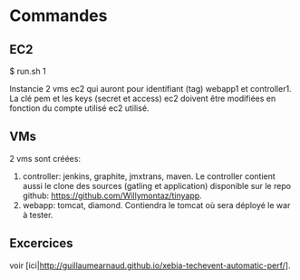 Commandes
=========

EC2
---

$ run.sh 1

Instancie 2 vms ec2 qui auront pour identifiant (tag) webapp1 et controller1.
La clé pem et les keys (secret et access) ec2 doivent être modifiées en fonction du compte utilisé ec2 utilisé.

VMs
---

2 vms sont créées:

1. controller: jenkins, graphite, jmxtrans, maven. Le controller contient aussi le clone des sources (gatling et application) disponible sur le repo github: https://github.com/Willymontaz/tinyapp.
2. webapp: tomcat, diamond. Contiendra le tomcat où sera déployé le war à tester.

Excercices
----------

voir [ici|http://guillaumearnaud.github.io/xebia-techevent-automatic-perf/].
